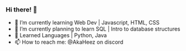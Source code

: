 ### Hi there! 👋

- 🌱 I’m currently learning Web Dev | Javascript, HTML, CSS
- 🔭 I’m currently planning to learn SQL | Intro to database structures
- 🙊 Learned Languages | Python, Java
- 📫 How to reach me: @AkaHeez on discord
<!--
**AkaHeez/AkaHeez** is a ✨ _special_ ✨ repository because its `README.md` (this file) appears on your GitHub profile.



